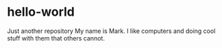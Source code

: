 # hello-world
Just another repository
My name is Mark. I like computers and doing cool stuff with them that others cannot. 
